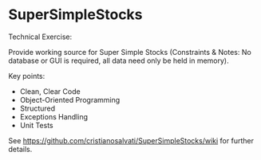 # SuperSimpleStocks

Technical Exercise: 

Provide working source for Super Simple Stocks (Constraints &amp; Notes: No database or GUI is required, all data need only be held in memory).


Key points:
* Clean, Clear Code
* Object-Oriented Programming 
* Structured
* Exceptions Handling
* Unit Tests


See https://github.com/cristianosalvati/SuperSimpleStocks/wiki for further details.
